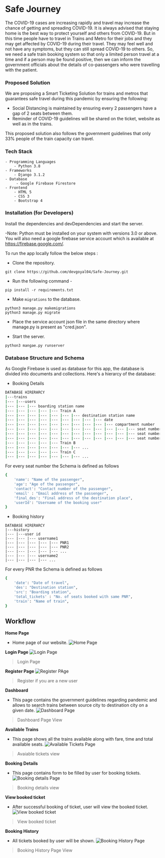 # Safe Journey
The COVID-19 cases are increasing rapidly and travel may increase the chance of getting and spreading COVID-19. It is always advised that staying home is the best way to protect yourself and others from COVID-19. But in this time people have to travel in Trains and Metro for their jobs and they may get affected by COVID-19 during their travel. They may feel well and not have any symptoms, but they can still spread COVID-19 to others. 
So, we need a safe train booking system so that only a limited person travel at a time and if a person may be found positive, then we can inform the government officials about the details of co-passengers who were travelling with the patient.

### Proposed Solution
We are proposing a Smart Ticketing Solution for trains and metros that guarantees safe travel during this pandemic by ensuring the following:

* Social Distancing is maintained by ensuring every 2 passengers have a gap of 2 seats between them.
* Reminder of COVID-19 guidelines will be shared on the ticket, website as well as in the trains.

This proposed solution also follows the government guidelines that only 33% people of the train capacity can travel.

### Tech Stack
```
- Programming Languages
    - Python 3.8
- Frameworks
    - Django 3.1.2
- Database
     - Google Firebase Firestore
- Frontend
    - HTML 5
    - CSS 3
    - Bootstrap 4
```
### Installation (for Developers)

Install the dependencies and devDependencies and start the server.

-Note: Python must be installed on your system with versions 3.0 or above. You will also need a google firebase service account which is available at https://firebase.google.com/.

To run the app locally follow the below steps : 
* Clone the repository.
```
git clone https://github.com/devgoyal04/Safe-Journey.git
```
* Run the following command -
```
pip install -r requirements.txt
```
* Make ``migrations`` to the database.
```
python3 manage.py makemigrations
python3 manage.py migrate
```
* Place the service account json file in the same directory where manage.py is present as "cred.json".

* Start the server.
```
python3 mangae.py runserver
```

### Database Structure and Schema
As Google Firebase is used as database for this app, the database is divided into documents and collections.
 Here's a hierarcy of the database:

* Booking Details
```bash
DATABASE HIRERARCY
|---trains
|--- |---users
|--- |--- |--- boarding station name
|--- |--- |--- |--- |--- Train A 
|--- |--- |--- |--- |--- |--- |--- destination station name
|--- |--- |--- |--- |--- |--- |--- |--- |--- date
|--- |--- |--- |--- |--- |--- |--- |--- |--- |--- compartment number
|--- |--- |--- |--- |--- |--- |--- |--- |--- |--- |--- |--- seat number1
|--- |--- |--- |--- |--- |--- |--- |--- |--- |--- |--- |--- seat number2
|--- |--- |--- |--- |--- |--- |--- |--- |--- |--- |--- |--- seat number3
|--- |--- |--- |--- |--- Train B
|--- |--- |--- |--- |--- |--- |--- ...
|--- |--- |--- |--- |--- Train C
|--- |--- |--- |--- |--- |--- |--- ...

```
For every seat number the Schema is defined as follows
```bash
{
    'name': "Name of the passenger",
    'age': "Age of the passenger",
    'contact': "Contact number of the passenger",
    'email' : "Email address of the passenger",
    'final_des': "Final address of the destination place",
    'userId': "Username of the booking user"
}
```
* Booking history
```
DATABASE HIRERARCY
|---history
|--- |---user id
|--- |--- |--- username1
|--- |--- |--- |--- |--- PNR1
|--- |--- |--- |--- |--- PNR2
|--- |--- |--- |--- |--- ...
|--- |--- |--- username2
|--- |--- |--- |--- ...

```
For every PNR the Schema is defined as follows
```bash
{
    'date': "Date of travel",
    'des': "Destination station",
    'src': "Boarding station",
    'total_tickets' : "No. of seats booked with same PNR",
    'train': "Name of train",
}
```
## Workflow

**Home Page**
* Home page of our website.
![Home Page](images/landing.png "Home Page")

**Login Page**
![Login Page](images/login.png "Login Page")
> Login Page

**Register Page**
![Register PAge](images/register.png "Register Page")
> Register if you are a new user

**Dashboard**
* This page contains the government guidelines regarding pandemic and allows to search trains between source city to destination city on a given date. 
![Dashboard Page](images/dashboard.png "Dashboard Page")
> Dashboard Page View


**Available Trains**
* This page shows all the trains available along with fare, time and total available seats. 
![Available Tickets Page](images/available_trains.png "Dashboard Page")
> Avaiable tickets view

**Booking Details**
* This page contains form to be filled by user for booking tickets.
![Booking details Page](images/go_full_page.png "Dashboard Page")
> Booking details view

**View booked ticket**
* After successful booking of ticket, user will view the booked ticket.
![View booked ticket](images/booked_ticket.png "Dashboard Page")
> View booked ticket

**Booking History**
* All tickets booked by user will be shown.
![Booking History Page](images/booking_history.png "Dashboard Page")
> Booking History Page View
